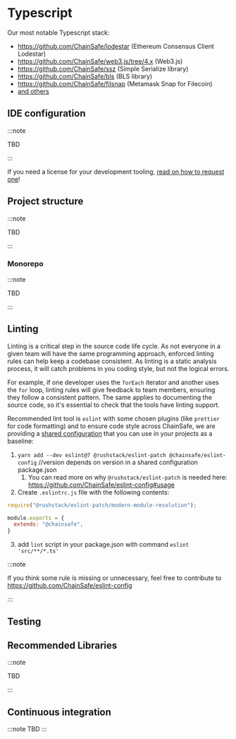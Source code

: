 # Typescript

Our most notable Typescript stack:
* https://github.com/ChainSafe/lodestar (Ethereum Consensus Client Lodestar)
* https://github.com/ChainSafe/web3.js/tree/4.x (Web3.js)
* https://github.com/ChainSafe/ssz (Simple Serialize library)
* https://github.com/ChainSafe/bls (BLS library)
* https://github.com/ChainSafe/filsnap (Metamask Snap for Filecoin)
* [and others](https://github.com/ChainSafe?q=&type=all&language=typescript&sort=)

## IDE configuration

:::note

TBD

:::

If you need a license for your development tooling, [read on how to request one](../../../5_the-formal-stuff/process_and_policy.md#requesting-license)!

## Project structure

:::note

TBD

:::

### Monorepo

:::note

TBD

:::

## Linting

Linting is a critical step in the source code life cycle. As not everyone in a given team will have the same programming approach, enforced linting rules can help keep a codebase consistent. As linting is a static analysis process, it will catch problems in you coding style, but not the logical errors. 

For example, if one developer uses the `forEach` iterator and another uses the `for` loop, linting rules will give feedback to team members, ensuring they follow a consistent pattern. The same applies to documenting the source code, so it's essential to check that the tools have linting support. 

Recommended lint tool is `eslint` with some chosen plugins (like `prettier` for code formatting) and to ensure code style across ChainSafe, we are providing a [shared configuration](https://github.com/ChainSafe/eslint-config) that you can use in your projects as a baseline:
1. `yarn add --dev eslint@7 @rushstack/eslint-patch @chainsafe/eslint-config` //version depends on version in a shared configuration package.json
   1. You can read more on why `@rushstack/eslint-patch` is needed here: https://github.com/ChainSafe/eslint-config#usage
2. Create `.eslintrc.js` file with the following contents:
```js
require("@rushstack/eslint-patch/modern-module-resolution");

module.exports = {
  extends: "@chainsafe",
}
```
3. add `lint` script in your package.json with command `eslint 'src/**/*.ts'` 

:::note

If you think some rule is missing or unnecessary, feel free to contribute to https://github.com/ChainSafe/eslint-config

:::

## Testing

## Recommended Libraries

:::note

TBD

:::

## Continuous integration

:::note
TBD
:::
